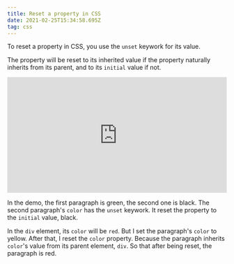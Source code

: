 ```yaml
---
title: Reset a property in CSS
date: 2021-02-25T15:34:58.695Z
tag: css
---
```

To reset a property in CSS, you use the `unset` keywork for its value.

The property will be reset to its inherited value if the property naturally inherits from its parent, and to its `initial` value if not.

<iframe height="265" style="width: 100%;" scrolling="no" title="Reset a property in CSS" src="https://codepen.io/phongduong/embed/preview/NWbvPjy?height=265&theme-id=dark&default-tab=html,result" frameborder="no" loading="lazy" allowtransparency="true" allowfullscreen="true">
  See the Pen <a href='https://codepen.io/phongduong/pen/NWbvPjy'>Reset a property in CSS</a> by Phong Duong
  (<a href='https://codepen.io/phongduong'>@phongduong</a>) on <a href='https://codepen.io'>CodePen</a>.
</iframe>

In the demo, the first paragraph is green, the second one is black. The second paragraph's `color` has the `unset` keywork. It reset the property to the `initial` value, black. 

In the `div` element, its `color` will be `red`. But I set the paragraph's `color` to yellow. After that, I reset the `color` property. Because the paragraph inherits `color`'s value from its parent element, `div`. So that after being reset, the paragraph is red.